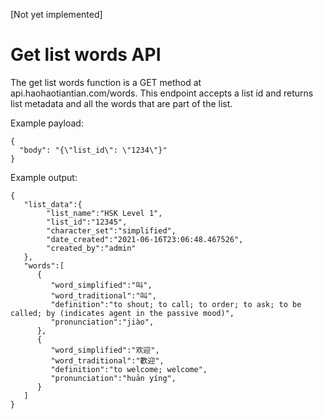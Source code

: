 [Not yet implemented]
# Get list words API

The get list words function is a GET method at api.haohaotiantian.com/words.
This endpoint accepts a list id and returns list metadata and all the words that are part of the list.

Example payload:
````
{
  "body": "{\"list_id\": \"1234\"}"
}
````

Example output:
````
{
   "list_data":{
        "list_name":"HSK Level 1",
        "list_id":"12345",
        "character_set":"simplified",
        "date_created":"2021-06-16T23:06:48.467526",
        "created_by":"admin"
   },
   "words":[
      {
         "word_simplified":"叫",
         "word_traditional":"叫",
         "definition":"to shout; to call; to order; to ask; to be called; by (indicates agent in the passive mood)",
         "pronunciation":"jiào",
      },
      {
         "word_simplified":"欢迎",
         "word_traditional":"歡迎",
         "definition":"to welcome; welcome",
         "pronunciation":"huān yíng",
      }
   ]
}
````
